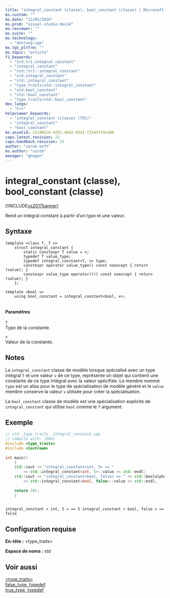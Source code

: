 ```yaml
---
title: "integral_constant (classe), bool_constant (classe) | Microsoft Docs"
ms.custom: ""
ms.date: "12/05/2016"
ms.prod: "visual-studio-dev14"
ms.reviewer: ""
ms.suite: ""
ms.technology: 
  - "devlang-cpp"
ms.tgt_pltfrm: ""
ms.topic: "article"
f1_keywords: 
  - "std.tr1.integral_constant"
  - "integral_constant"
  - "std::tr1::integral_constant"
  - "std.integral_constant"
  - "std::integral_constant"
  - "type_traits/std::integral_constant"
  - "std.bool_constant"
  - "std::bool_constant"
  - "type_traits/std::bool_constant"
dev_langs: 
  - "C++"
helpviewer_keywords: 
  - "integral_constant (classe) (TR1)"
  - "integral_constant"
  - "bool_constant"
ms.assetid: 11c002c6-4d31-4042-9341-f2543f43e108
caps.latest.revision: 23
caps.handback.revision: 15
author: "corob-msft"
ms.author: "corob"
manager: "ghogen"
---
```

# integral_constant (classe), bool_constant (classe)
[!INCLUDE[vs2017banner](../assembler/inline/includes/vs2017banner.md)]

Rend un intégral constant à partir d’un type et une valeur.  
  
## Syntaxe  
  
```  
template <class T, T v>  
    struct integral_constant {  
        static constexpr T value = v;  
        typedef T value_type;  
        typedef integral_constant<T, v> type;  
        constexpr operator value_type() const noexcept { return (value); }  
        constexpr value_type operator()() const noexcept { return (value); }  
    };  
  
template <bool v>  
    using bool_constant = integral_constant<bool, v>;  
  
```  
  
#### Paramètres  
 `T`  
 Type de la constante.  
  
 `v`  
 Valeur de la constante.  
  
## Notes  
 La `integral_constant` classe de modèle lorsque spécialisé avec un type intégral `T` et une valeur `v` de ce type, représente un objet qui contient une constante de ce type intégral avec la valeur spécifiée. Le membre nommé `type` est un alias pour le type de spécialisation de modèle généré et le `value` membre conserve la valeur `v` utilisée pour créer la spécialisation.  
  
 La `bool_constant` classe de modèle est une spécialisation explicite de `integral_constant` qui utilise `bool` comme le `T` argument.  
  
## Exemple  
  
```cpp  
// std__type_traits__integral_constant.cpp   
// compile with: /EHsc   
#include <type_traits>   
#include <iostream>   
  
int main()   
    {   
    std::cout << "integral_constant<int, 5> == "   
        << std::integral_constant<int, 5>::value << std::endl;   
    std::cout << "integral_constant<bool, false> == " << std::boolalpha   
        << std::integral_constant<bool, false>::value << std::endl;   
  
    return (0);   
    }  
  
```  
  
```Output  
integral_constant < int, 5 > == 5 integral_constant < bool, false > == false  
```  
  
## Configuration requise  
 **En\-tête :** \<type\_traits\>  
  
 **Espace de noms :** std  
  
## Voir aussi  
 [\<type\_traits\>](../standard-library/type-traits.md)   
 [false\_type, typedef](../Topic/false_type%20Typedef.md)   
 [true\_type, typedef](../Topic/true_type%20Typedef.md)